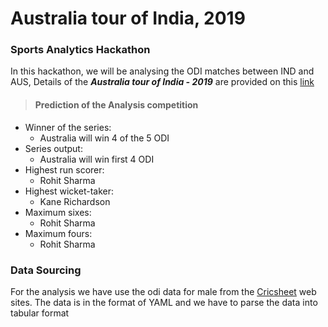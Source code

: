 # Australia tour of India, 2019  
### Sports Analytics Hackathon  
In this hackathon, we will be analysing the ODI matches between IND and AUS, Details of the **_Australia tour of India - 2019_** are provided on this [link](https://www.cricbuzz.com/cricket-series/2773/australia-tour-of-india-2019/matches?gclid=EAIaIQobChMIivnEoo694AIVVR0rCh0MTQZUEAAYASAAEgKz7vD_BwE)
> #### Prediction of the Analysis competition
* Winner of the series:
  * Australia will win 4 of the 5 ODI  
* Series output:
  * Australia will win first 4 ODI  
* Highest run scorer:
  * Rohit Sharma  
* Highest wicket-taker:  
  * Kane Richardson  
* Maximum sixes:  
  * Rohit Sharma  
* Maximum fours:  
  * Rohit Sharma

### Data Sourcing
For the analysis we have use the odi data for male from the [Cricsheet](https://cricsheet.org/) web sites. The data is in the format of YAML and we have to parse the data into tabular format

